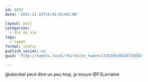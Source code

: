 ```yaml
---
id: 8453
date: '2012-11-22T15:41:01+01:00'

layout: post
categories:
  - Vis ma vie
tags:
  - tweet
format: status
publish_social: no
guid: 'http://tweets.local/?birdsite_tweet=271639428420755458'

---
```


@nbirckel peut-être un peu trop, je trouve @F3Lorraine